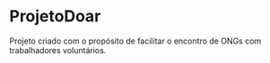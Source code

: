 # ProjetoDoar
Projeto criado com o propósito de facilitar o encontro de ONGs com trabalhadores voluntários.
